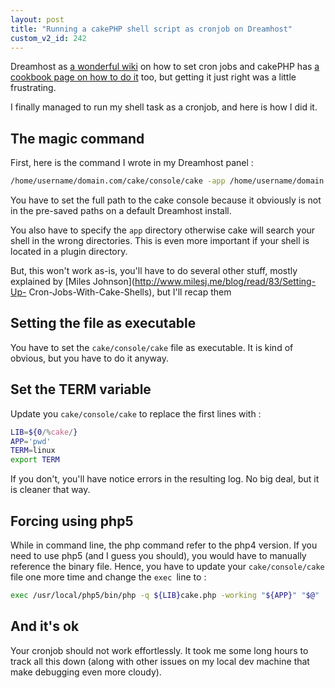 ```yaml
---
layout: post
title: "Running a cakePHP shell script as cronjob on Dreamhost"
custom_v2_id: 242
---
```


Dreamhost as [a wonderful wiki](http://wiki.dreamhost.com/Crontab) on how to
set cron jobs and cakePHP has [a cookbook page on how to do
it](http://book.cakephp.org/view/846/Running-Shells-as-cronjobs) too, but
getting it just right was a little frustrating.

I finally managed to run my shell task as a cronjob, and here is how I did it.

## The magic command

First, here is the command I wrote in my Dreamhost panel :

    
```sh
/home/username/domain.com/cake/console/cake -app /home/username/domain.com/app/ shell_name
```

You have to set the full path to the cake console because it obviously is not
in the pre-saved paths on a default Dreamhost install.

You also have to specify the `app` directory otherwise cake will search your
shell in the wrong directories. This is even more important if your shell is
located in a plugin directory.

But, this won't work as-is, you'll have to do several other stuff, mostly
explained by [Miles Johnson](http://www.milesj.me/blog/read/83/Setting-Up-
Cron-Jobs-With-Cake-Shells), but I'll recap them

## Setting the file as executable

You have to set the `cake/console/cake` file as executable. It is kind of
obvious, but you have to do it anyway.

## Set the TERM variable

Update you `cake/console/cake` to replace the first lines with :

    
```sh
LIB=${0/%cake/}  
APP='pwd'  
TERM=linux  
export TERM
```

If you don't, you'll have notice errors in the resulting log. No big deal, but
it is cleaner that way.

## Forcing using php5

While in command line, the php command refer to the php4 version. If you need
to use php5 (and I guess you should), you would have to manually reference the
binary file. Hence, you have to update your `cake/console/cake` file one more
time and change the `exec `line to :

    
```sh
exec /usr/local/php5/bin/php -q ${LIB}cake.php -working "${APP}" "$@"
```

## And it's ok

Your cronjob should not work effortlessly. It took me some long hours to track
all this down (along with other issues on my local dev machine that make
debugging even more cloudy).

